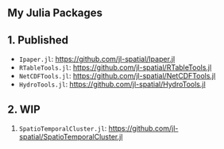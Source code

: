 ## My Julia Packages

<!--

**Here are some ideas to get you started:**

🙋‍♀️ A short introduction - what is your organization all about?
🌈 Contribution guidelines - how can the community get involved?
👩‍💻 Useful resources - where can the community find your docs? Is there anything else the community should know?
🍿 Fun facts - what does your team eat for breakfast?
🧙 Remember, you can do mighty things with the power of [Markdown](https://docs.github.com/github/writing-on-github/getting-started-with-writing-and-formatting-on-github/basic-writing-and-formatting-syntax)
-->

## 1. Published

- `Ipaper.jl`: <https://github.com/jl-spatial/Ipaper.jl>
- `RTableTools.jl`: <https://github.com/jl-spatial/RTableTools.jl>
- `NetCDFTools.jl`: <https://github.com/jl-spatial/NetCDFTools.jl>
- `HydroTools.jl`: <https://github.com/jl-spatial/HydroTools.jl>

## 2. WIP

1. `SpatioTemporalCluster.jl`: <https://github.com/jl-spatial/SpatioTemporalCluster.jl>

